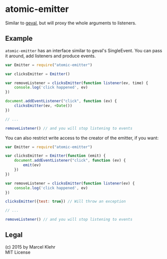 # atomic-emitter
Similar to [geval](https://github.com/Raynos/geval), but will proxy the whole arguments to listeners.

## Example
`atomic-emitter` has an interface similar to geval's SingleEvent. You can pass it around, add listeners and produce events.

```js
var Emitter = require("atomic-emitter")

var clicksEmitter = Emitter()

var removeListener = clicksEmitter(function listener(ev, time) {
    console.log('click happened', ev)
})

document.addEventListener("click", function (ev) {
    clicksEmitter(ev, +Date())
})

// ...

removeListener() // and you will stop listening to events
```

You can also restrict write access to the creator of the emitter, if you want:

```js
var Emitter = require("atomic-emitter")

var clicksEmitter = Emitter(function (emit) {
    document.addEventListener("click", function (ev) {
        emit(ev)
    })
})

var removeListener = clicksEmitter(function listener(ev) {
    console.log('click happened', ev)
})

clicksEmitter({test: true}) // Will throw an exception

// ...

removeListener() // and you will stop listening to events
```

## Legal
(c) 2015 by Marcel Klehr  
MIT License